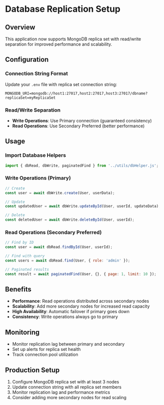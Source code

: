 # Database Replication Setup

## Overview

This application now supports MongoDB replica set with read/write separation for improved performance and scalability.

## Configuration

### Connection String Format

Update your `.env` file with replica set connection string:

```
MONGODB_URI=mongodb://host1:27017,host2:27017,host3:27017/dbname?replicaSet=myReplicaSet
```

### Read/Write Separation

- **Write Operations**: Use Primary connection (guaranteed consistency)
- **Read Operations**: Use Secondary Preferred (better performance)

## Usage

### Import Database Helpers

```javascript
import { dbRead, dbWrite, paginatedFind } from '../utils/dbHelper.js';
```

### Write Operations (Primary)

```javascript
// Create
const user = await dbWrite.create(User, userData);

// Update
const updatedUser = await dbWrite.updateById(User, userId, updateData);

// Delete
const deletedUser = await dbWrite.deleteById(User, userId);
```

### Read Operations (Secondary Preferred)

```javascript
// Find by ID
const user = await dbRead.findById(User, userId);

// Find with query
const users = await dbRead.find(User, { role: 'admin' });

// Paginated results
const result = await paginatedFind(User, {}, { page: 1, limit: 10 });
```

## Benefits

- **Performance**: Read operations distributed across secondary nodes
- **Scalability**: Add more secondary nodes for increased read capacity
- **High Availability**: Automatic failover if primary goes down
- **Consistency**: Write operations always go to primary

## Monitoring

- Monitor replication lag between primary and secondary
- Set up alerts for replica set health
- Track connection pool utilization

## Production Setup

1. Configure MongoDB replica set with at least 3 nodes
2. Update connection string with all replica set members
3. Monitor replication lag and performance metrics
4. Consider adding more secondary nodes for read scaling

